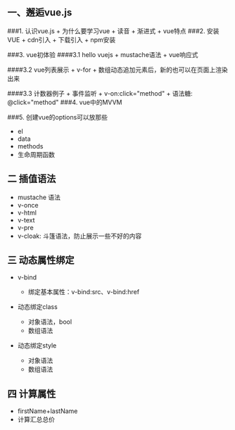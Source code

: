 ## 一、邂逅vue.js
###1. 认识vue.js
    + 为什么要学习vue
    + 读音
    + 渐进式
    + vue特点
###2. 安装VUE
    + cdn引入
    + 下载引入
    + npm安装
    
###3. vue初体验
####3.1 hello vuejs
    + mustache语法
    + vue响应式
    
####3.2 vue列表展示
    + v-for
    + 数组动态追加元素后，新的也可以在页面上渲染出来
    
####3.3 计数器例子
    + 事件监听
    + v-on:click="method"
    + 语法糖: @click="method"
###4. vue中的MVVM

###5. 创建vue的options可以放那些
+ el
+ data
+ methods
+ 生命周期函数

## 二 插值语法
+ mustache 语法
+ v-once
+ v-html
+ v-text
+ v-pre 
+ v-cloak: 斗篷语法，防止展示一些不好的内容

## 三 动态属性绑定
+ v-bind
    + 绑定基本属性：v-bind:src、v-bind:href
+ 动态绑定class
    + 对象语法，bool
    + 数组语法
    
+ 动态绑定style
    + 对象语法
    + 数组语法
    
## 四 计算属性
+ firstName+lastName
+ 计算汇总总价